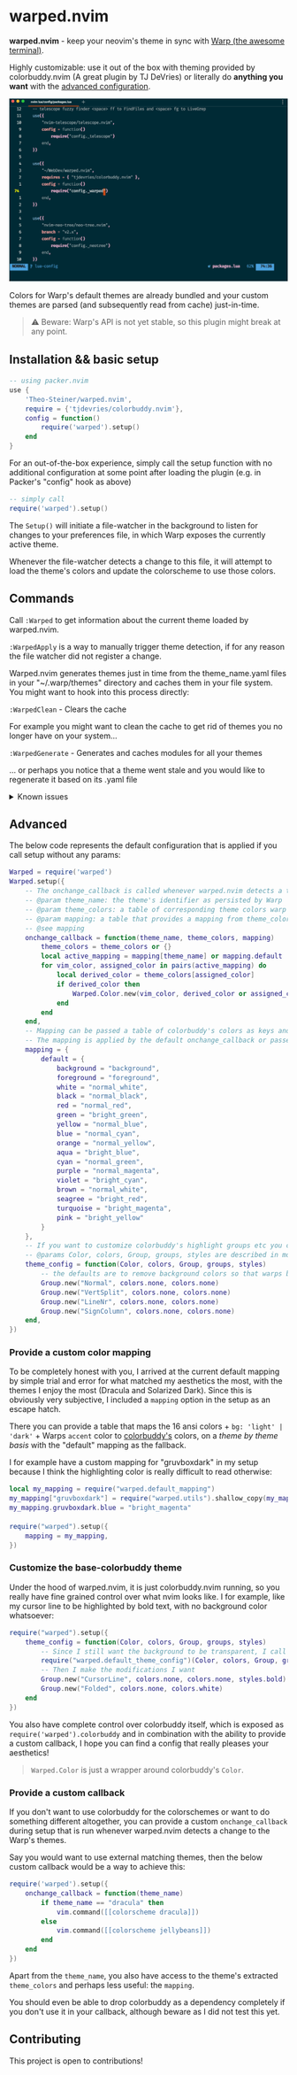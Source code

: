 # warped.nvim

**warped.nvim** - keep your neovim's theme in sync with [Warp (the awesome terminal)](https://www.warp.dev/).

Highly customizable: use it out of the box with theming provided by colorbuddy.nvim (A great plugin by TJ DeVries) or literally do **anything you want** with the [advanced configuration](#advanced).

![Warped.nvim in action](warped-nvim.gif)

Colors for Warp's default themes are already bundled and your custom themes are parsed (and subsequently read from cache) just-in-time.


> ⚠️ Beware: Warp's API is not yet stable, so this plugin might break at any point.

## Installation && basic setup

```lua
-- using packer.nvim
use {
    'Theo-Steiner/warped.nvim', 
    require = {'tjdevries/colorbuddy.nvim'},
    config = function()
        require('warped').setup()
    end
}
```

For an out-of-the-box experience, simply call the setup function with no additional configuration at some point after loading the plugin (e.g. in Packer's "config" hook as above)

```lua
-- simply call
require('warped').setup()
```


The ``Setup()`` will initiate a file-watcher in the background to listen for changes to your preferences file, in which Warp exposes the currently active theme. 


Whenever the file-watcher detects a change to this file, it will attempt to load the theme's colors and update the colorscheme to use those colors.

## Commands

Call ``:Warped`` to get information about the current theme loaded by warped.nvim.

``:WarpedApply`` is a way to manually trigger theme detection, if for any reason the file watcher did not register a change.

Warped.nvim generates themes just in time from the theme_name.yaml files in your "~/.warp/themes" directory and caches them in your file system.
You might want to hook into this process directly: 

``:WarpedClean`` - Clears the cache

For example you might want to clean the cache to get rid of themes you no longer have on your system...


``:WarpedGenerate`` - Generates and caches modules for all your themes

... or perhaps you notice that a theme went stale and you would like to regenerate it based on its .yaml file


<details>
<summary>Known issues</summary>
<ul>
<li>
Lualine caches the colors it uses, so a restart of vim is necessary before the new theme applies
</li>
<li>
File watching is not perfect, and sometimes this plugin misses out on a theme change. Simply restarting vim should help with that!
</li>
</ul>
</details>


## Advanced

The below code represents the default configuration that is applied if you call setup without any params:
```lua
Warped = require('warped')
Warped.setup({
    -- The onchange_callback is called whenever warped.nvim detects a theme change.
    -- @param theme_name: the theme's identifier as persisted by Warp
    -- @param theme_colors: a table of corresponding theme colors warp attempts to load (Can be nil)
    -- @param mapping: a table that provides a mapping from theme_colors to colorbuddy's theme
    -- @see mapping
    onchange_callback = function(theme_name, theme_colors, mapping)
        theme_colors = theme_colors or {}
        local active_mapping = mapping[theme_name] or mapping.default
        for vim_color, assigned_color in pairs(active_mapping) do
            local derived_color = theme_colors[assigned_color]
            if derived_color then
                Warped.Color.new(vim_color, derived_color or assigned_color)
            end
        end
    end,
    -- Mapping can be passed a table of colorbuddy's colors as keys and Warp theme's 16 ansi colors as values.
    -- The mapping is applied by the default onchange_callback or passed to your custom callback.
    mapping = {
        default = {
            background = "background",
            foreground = "foreground",
            white = "normal_white",
            black = "normal_black",
            red = "normal_red",
            green = "bright_green",
            yellow = "normal_blue",
            blue = "normal_cyan",
            orange = "normal_yellow",
            aqua = "bright_blue",
            cyan = "normal_green",
            purple = "normal_magenta",
            violet = "bright_cyan",
            brown = "normal_white",
            seagree = "bright_red",
            turquoise = "bright_magenta",
            pink = "bright_yellow"
        }
    },
    -- If you want to customize colorbuddy's highlight groups etc you can do this here
    -- @params Color, colors, Group, groups, styles are described in more detail in colorbuddy.nvim's readme
    theme_config = function(Color, colors, Group, groups, styles)
        -- the defaults are to remove background colors so that warps background can shine through.
        Group.new("Normal", colors.none, colors.none)
        Group.new("VertSplit", colors.none, colors.none)
        Group.new("LineNr", colors.none, colors.none)
        Group.new("SignColumn", colors.none, colors.none)
    end,
})
```

### Provide a custom color mapping

To be completely honest with you, I arrived at the current default mapping by simple trial and error for what matched my aesthetics the most, with the themes I enjoy the most (Dracula and Solarized Dark).
Since this is obviously very subjective, I included a ``mapping`` option in the setup as an escape hatch.

There you can provide a table that maps the 16 ansi colors + ``bg: 'light' | 'dark'`` + Warps ``accent`` color to [colorbuddy's](https://github.com/tjdevries/colorbuddy.nvim) colors, on a *theme by theme basis* with the "default" mapping as the fallback.

I for example have a custom mapping for "gruvboxdark" in my setup because I think the highlighting color is really difficult to read otherwise:
```lua
local my_mapping = require("warped.default_mapping")
my_mapping["gruvboxdark"] = require("warped.utils").shallow_copy(my_mapping.default)
my_mapping.gruvboxdark.blue = "bright_magenta"

require("warped").setup({
	mapping = my_mapping,
})
```

### Customize the base-colorbuddy theme

Under the hood of warped.nvim, it is just colorbuddy.nvim running, so you really have fine grained control over what nvim looks like. 
I for example, like my cursor line to be highlighted by bold text, with no background color whatsoever:
```lua
require("warped").setup({
    theme_config = function(Color, colors, Group, groups, styles)
        -- Since I still want the background to be transparent, I call the default_theme_config first
        require("warped.default_theme_config")(Color, colors, Group, groups, styles)
        -- Then I make the modifications I want
        Group.new("CursorLine", colors.none, colors.none, styles.bold)
        Group.new("Folded", colors.none, colors.white)
    end
})
```


You also have complete control over colorbuddy itself, which is exposed as ``require('warped').colorbuddy`` and in combination with the ability to provide a custom callback, I hope you can find a config that really pleases your aesthetics!

> ``Warped.Color`` is just a wrapper around colorbuddy's ``Color``.

### Provide a custom callback

If you don't want to use colorbuddy for the colorschemes or want to do something different altogether, you can provide a custom ``onchange_callback`` during setup that is run whenever warped.nvim detects a change to the Warp's themes.

Say you would want to use external matching themes, then the below custom callback would be a way to achieve this:
```lua
require('warped').setup({
    onchange_callback = function(theme_name)
        if theme_name == "dracula" then
            vim.command([[colorscheme dracula]])
        else
            vim.command([[colorscheme jellybeans]])
        end
    end
})
```

Apart from the ``theme_name``, you also have access to the theme's extracted ``theme_colors`` and perhaps less useful: the ``mapping``.

You should even be able to drop colorbuddy as a dependency completely if you don't use it in your callback, although beware as I did not test this yet.

## Contributing

This project is open to contributions!
